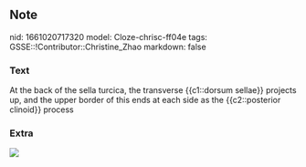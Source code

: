 ## Note
nid: 1661020717320
model: Cloze-chrisc-ff04e
tags: GSSE::!Contributor::Christine_Zhao
markdown: false

### Text
<div>
  <div>
    <div>
      <div>
        At the back of the sella turcica, the transverse
        {{c1::dorsum sellae}} projects up, and the upper border of
        this ends at each side as the {{c2::posterior clinoid}}
        process
      </div>
    </div>
  </div>
</div>

### Extra
<img src="Gray145.png">
